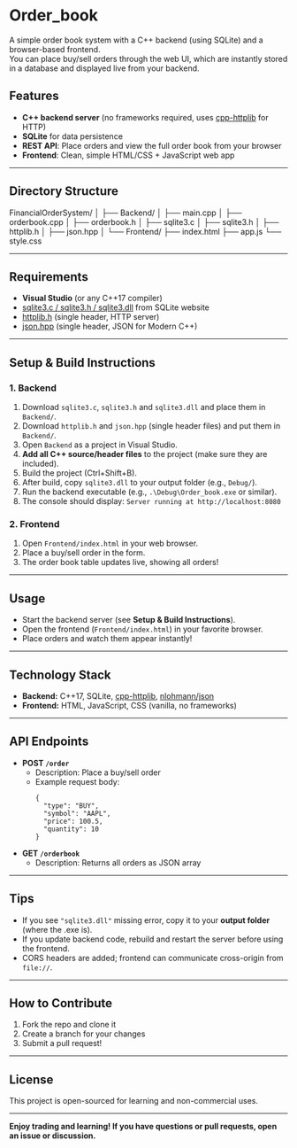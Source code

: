 ﻿# Order_book

A simple order book system with a C++ backend (using SQLite) and a browser-based frontend.  
You can place buy/sell orders through the web UI, which are instantly stored in a database and displayed live from your backend.

## Features

- **C++ backend server** (no frameworks required, uses [cpp-httplib](https://github.com/yhirose/cpp-httplib) for HTTP)
- **SQLite** for data persistence
- **REST API**: Place orders and view the full order book from your browser
- **Frontend**: Clean, simple HTML/CSS + JavaScript web app

---

## Directory Structure

FinancialOrderSystem/
│
├── Backend/
│ ├── main.cpp
│ ├── orderbook.cpp
│ ├── orderbook.h
│ ├── sqlite3.c
│ ├── sqlite3.h
│ ├── httplib.h
│ ├── json.hpp
│
└── Frontend/
├── index.html
├── app.js
└── style.css

---

## Requirements

- **Visual Studio** (or any C++17 compiler)
- [sqlite3.c / sqlite3.h / sqlite3.dll](https://www.sqlite.org/download.html) from SQLite website
- [httplib.h](https://github.com/yhirose/cpp-httplib) (single header, HTTP server)
- [json.hpp](https://github.com/nlohmann/json) (single header, JSON for Modern C++)

---

## Setup & Build Instructions

### 1. Backend

1. Download `sqlite3.c`, `sqlite3.h` and `sqlite3.dll` and place them in `Backend/`.
2. Download `httplib.h` and `json.hpp` (single header files) and put them in `Backend/`.
3. Open `Backend` as a project in Visual Studio.
4. **Add all C++ source/header files** to the project (make sure they are included).
5. Build the project (Ctrl+Shift+B).
6. After build, copy `sqlite3.dll` to your output folder (e.g., `Debug/`).
7. Run the backend executable (e.g., `.\Debug\Order_book.exe` or similar).
8. The console should display: `Server running at http://localhost:8080`

### 2. Frontend

1. Open `Frontend/index.html` in your web browser.
2. Place a buy/sell order in the form.
3. The order book table updates live, showing all orders!

---

## Usage

- Start the backend server (see **Setup & Build Instructions**).
- Open the frontend (`Frontend/index.html`) in your favorite browser.
- Place orders and watch them appear instantly!

---

## Technology Stack

- **Backend:** C++17, SQLite, [cpp-httplib](https://github.com/yhirose/cpp-httplib), [nlohmann/json](https://github.com/nlohmann/json)
- **Frontend:** HTML, JavaScript, CSS (vanilla, no frameworks)

---

## API Endpoints

- **POST `/order`**
    - Description: Place a buy/sell order
    - Example request body:
      ```
      {
        "type": "BUY",
        "symbol": "AAPL",
        "price": 100.5,
        "quantity": 10
      }
      ```
- **GET `/orderbook`**
    - Description: Returns all orders as JSON array

---

## Tips

- If you see `"sqlite3.dll"` missing error, copy it to your **output folder** (where the .exe is).
- If you update backend code, rebuild and restart the server before using the frontend.
- CORS headers are added; frontend can communicate cross-origin from `file://`.

---

## How to Contribute

1. Fork the repo and clone it
2. Create a branch for your changes
3. Submit a pull request!

---

## License

This project is open-sourced for learning and non-commercial uses.  

---

**Enjoy trading and learning! If you have questions or pull requests, open an issue or discussion.**
